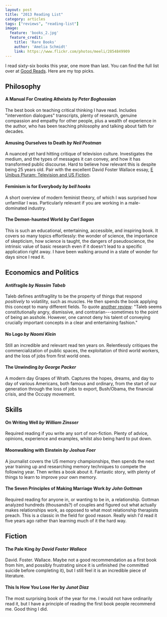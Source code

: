 ```yaml
---
layout: post
title: "2013 Reading List"
category: articles
tags: ["reviews", "reading-list"]
image:
  feature: 'books_2.jpg'
  feature_credit:
    title: 'Rare Books'
    author: 'Amelia Schmidt'
    link: https://www.flickr.com/photos/meeli/2854849909
---
```


I read sixty-six books this year, one more than last. You can find the full list over at [Good Reads](https://www.goodreads.com/review/list/2875383-xavier-shay?utf8=%E2%9C%93&read_at=2013&view=covers&per_page=100). Here are my top picks.

## Philosophy

#### A Manual For Creating Atheists _by Peter Boghossian_

The best book on teaching critical thinking I have read. Includes "intervention dialogues" transcripts, plenty of research, genuine compassion and empathy for other people, plus a wealth of experience in the author, who has been teaching philosophy and talking about faith for decades.

#### Amusing Ourselves to Death _by Neil Postman_

A nuanced yet hard hitting critique of television culture. Investigates the medium, and the types of messages it can convey, and how it has transformed public discourse. Hard to believe how relevant this is despite being 25 years old. Pair with the excellent David Foster Wallace essay, [E Unibus Pluram: Television and US Fiction](http://jsomers.net/DFW_TV.pdf).

#### Feminism is for Everybody _by bell hooks_

A short overview of modern feminist theory, of which I was surprised how unfamiliar I was. Particularly relevant if you are working in a male-dominated industry.

#### The Demon-haunted World _by Carl Sagan_

This is such an educational, entertaining, accessible, and inspiring book. It covers so many topics effortlessly: the wonder of science, the importance of skepticism, how science is taught, the dangers of pseudoscience, the intrinsic value of basic research even if it doesn't lead to a specific application right away. I have been walking around in a state of wonder for days since I read it.

## Economics and Politics

#### Antifragile _by Nassim Tabeb_

Taleb defines antifragility to be the property of things that respond _positively_ to volatility, such as muscles. He then spends the book applying this concept to many different fields. To quote [another review](https://www.goodreads.com/review/show/339732708): "Taleb seems constitutionally angry, dismissive, and contrarian---sometimes to the point of being an asshole. However, one cannot deny his talent of conveying crucially important concepts in a clear and entertaining fashion."

#### No Logo _by Naomi Klein_

Still an incredible and relevant read ten years on. Relentlessly critiques the commercialization of public spaces, the exploitation of third world workers, and the loss of jobs from first world ones.

#### The Unwinding _by George Packer_

A modern day Grapes of Wrath. Captures the hopes, dreams, and day to day of various Americans, both famous and ordinary, from the start of our generation through the loss of jobs to export, Bush/Obama, the financial crisis, and the Occupy movement.


## Skills

#### On Writing Well _by William Zinsser_

Required reading if you write any sort of non-fiction. Plenty of advice, opinions, experience and examples, whilst also being hard to put down.

#### Moonwalking with Einstein _by Joshua Foer_

A journalist covers the US memory championships, then spends the next year training up and researching memory techniques to compete the following year. Then writes a book about it. Fantastic story, with plenty of things to learn to improve your own memory.

#### The Seven Principles of Making Marriage Work _by John Gottman_

Required reading for anyone in, or wanting to be in, a relationship. Gottman analyzed hundreds (thousands?) of couples and figured out what actually makes relationships work, as opposed to what most relationship therapists preach. This is a classic in the field for good reason. Really wish I'd read it five years ago rather than learning much of it the hard way.

## Fiction

#### The Pale King _by David Foster Wallace_

David. Foster. Wallace. Maybe not a good recommendation as a first book from him, and possibly frustrating since it is unfinished (he committed suicide before completing it), but I still feel it is an incredible piece of literature.

#### This Is How You Lose Her by _Junot Diaz_

The most surprising book of the year for me. I would not have ordinarily read it, but I have a principle of reading the first book people recommend me. Good thing I did.
